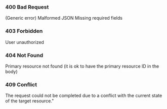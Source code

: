 ### 400 Bad Request
(Generic error)
Malformed JSON
Missing required fields


### 403 Forbidden
User unauthorized

### 404 Not Found
Primary resource not found 
(it is ok to have the primary resource ID in the body)

### 409 Conflict
The request could not be completed due to a conflict with the current state of the target resource."
